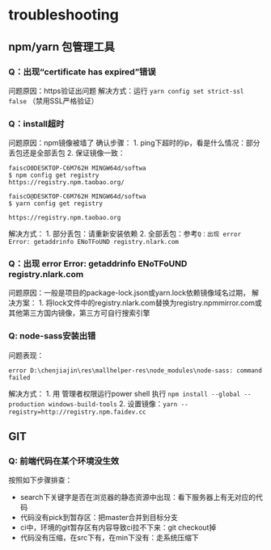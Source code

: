 # troubleshooting

## npm/yarn 包管理工具

### Q：出现“certificate has expired”错误

问题原因：https验证出问题
解决方式：运行 `yarn config set strict-ssl false` （禁用SSL严格验证）

### Q：install超时

问题原因：npm镜像被墙了
确认步骤：
    1. ping下超时的ip，看是什么情况：部分丢包还是全部丢包
    2. 保证镜像一致：
```shell
faiscO0DESKTOP-C6M762H MINGW64d/softwa
$ npm config get registry
https://registry.npm.taobao.org/

faiscO@DESKTOP-C6M762H MINGW64d/softwa
$ yarn config get registry

https://registry.npm.taobao.org
```
解决方式：
    1. 部分丢包：请重新安装依赖
    2. 全部丢包：参考`Q：出现 error Error: getaddrinfo ENoTFoUND registry.nlark.com`

### Q：出现 error Error: getaddrinfo ENoTFoUND registry.nlark.com

问题原因：一般是项目的package-lock.json或yarn.lock依赖镜像域名过期，
解决方案：
    1. 将lock文件中的registry.nlark.com替换为registry.npmmirror.com或其他第三方国内镜像，第三方可自行搜索引擎

### Q: node-sass安装出错
问题表现：
```shell
error D:\chenjiajin\res\mallhelper-res\node_modules\node-sass: command failed
```
解决方式：
    1. 用 管理者权限运行power shell 执行 `npm install --global --production windows-build-tools`
    2. 设置镜像：`yarn --registry=http://registry.npm.faidev.cc`


## GIT

### Q: 前端代码在某个环境没生效
按照如下步骤排查：
- search下关键字是否在浏览器的静态资源中出现：看下服务器上有无对应的代码
- 代码没有pick到暂存区：把master合并到目标分支
- ci中，环境的git暂存区有内容导致ci拉不下来：git checkout掉
- 代码没有压缩，在src下有，在min下没有：走系统压缩下
